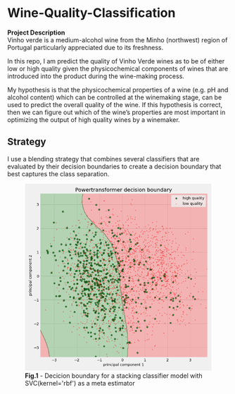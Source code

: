 # Wine-Quality-Classification

**Project Description**  
Vinho verde is a medium-alcohol wine from the Minho (northwest) region of Portugal particularly appreciated due to its freshness.

In this repo, I am predict the quality of Vinho Verde wines as to be of either low or high quality given the physicochemical components of wines that are introduced into the product during the wine-making process.  

My hypothesis is that the physicochemical properties of a wine (e.g. pH and alcohol content) which can be controlled at the winemaking stage, can be used to predict the overall quality of the wine. If this hypothesis is correct, then we can figure out which of the wine’s properties are most important in optimizing the output of high quality wines by a winemaker.

## Strategy
I use a blending strategy that combines several classifiers that are evaluated by their decision boundaries to create a decision boundary that best captures the class separation. 

<figure>
<img src="https://github.com/Pooret/Wine-Quality-Classification/blob/main/images/white_wine_results/SVC%20decision%20boundary%20(final%20est).png" alt="drawing" style="width:575">
  
  <figcaption alighn = 'center'><b>Fig.1</b> - Decicion boundary for a stacking classifier model with SVC(kernel='rbf') as a meta estimator</figcaption>
  
  </figure>
